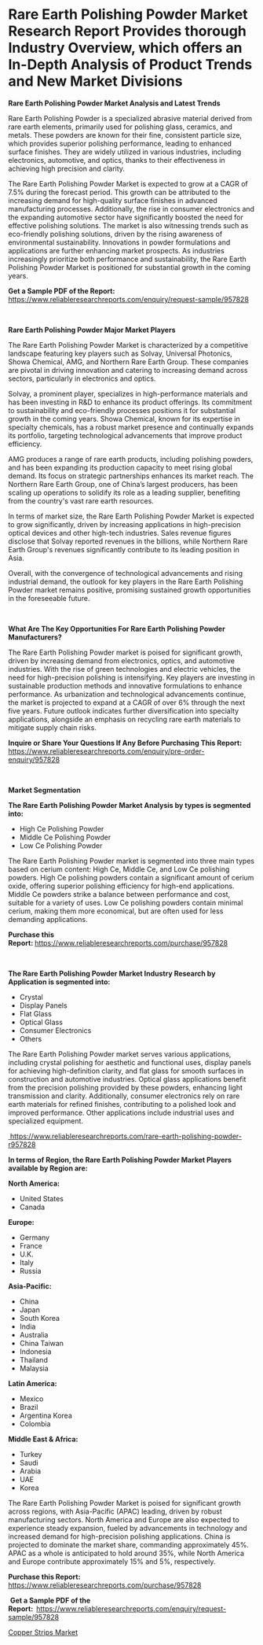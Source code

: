 <p><h1>Rare Earth Polishing Powder Market Research Report Provides thorough Industry Overview, which offers an In-Depth Analysis of Product Trends and New Market Divisions</h1></p><p><strong>Rare Earth Polishing Powder Market Analysis and Latest Trends</strong></p>
<p><p>Rare Earth Polishing Powder is a specialized abrasive material derived from rare earth elements, primarily used for polishing glass, ceramics, and metals. These powders are known for their fine, consistent particle size, which provides superior polishing performance, leading to enhanced surface finishes. They are widely utilized in various industries, including electronics, automotive, and optics, thanks to their effectiveness in achieving high precision and clarity.</p><p>The Rare Earth Polishing Powder Market is expected to grow at a CAGR of 7.5% during the forecast period. This growth can be attributed to the increasing demand for high-quality surface finishes in advanced manufacturing processes. Additionally, the rise in consumer electronics and the expanding automotive sector have significantly boosted the need for effective polishing solutions. The market is also witnessing trends such as eco-friendly polishing solutions, driven by the rising awareness of environmental sustainability. Innovations in powder formulations and applications are further enhancing market prospects. As industries increasingly prioritize both performance and sustainability, the Rare Earth Polishing Powder Market is positioned for substantial growth in the coming years.</p></p>
<p><strong>Get a Sample PDF of the Report:&nbsp;</strong> <a href="https://www.reliableresearchreports.com/enquiry/request-sample/957828?utm_campaign=3386&utm_medium=2&utm_source=Github&utm_content=ia&utm_term=02042025&utm_id=rare-earth-polishing-powder">https://www.reliableresearchreports.com/enquiry/request-sample/957828</a></p>
<p>&nbsp;</p>
<p><strong>Rare Earth Polishing Powder Major Market Players</strong></p>
<p><p>The Rare Earth Polishing Powder Market is characterized by a competitive landscape featuring key players such as Solvay, Universal Photonics, Showa Chemical, AMG, and Northern Rare Earth Group. These companies are pivotal in driving innovation and catering to increasing demand across sectors, particularly in electronics and optics.</p><p>Solvay, a prominent player, specializes in high-performance materials and has been investing in R&D to enhance its product offerings. Its commitment to sustainability and eco-friendly processes positions it for substantial growth in the coming years. Showa Chemical, known for its expertise in specialty chemicals, has a robust market presence and continually expands its portfolio, targeting technological advancements that improve product efficiency.</p><p>AMG produces a range of rare earth products, including polishing powders, and has been expanding its production capacity to meet rising global demand. Its focus on strategic partnerships enhances its market reach. The Northern Rare Earth Group, one of China’s largest producers, has been scaling up operations to solidify its role as a leading supplier, benefiting from the country's vast rare earth resources.</p><p>In terms of market size, the Rare Earth Polishing Powder Market is expected to grow significantly, driven by increasing applications in high-precision optical devices and other high-tech industries. Sales revenue figures disclose that Solvay reported revenues in the billions, while Northern Rare Earth Group's revenues significantly contribute to its leading position in Asia.</p><p>Overall, with the convergence of technological advancements and rising industrial demand, the outlook for key players in the Rare Earth Polishing Powder market remains positive, promising sustained growth opportunities in the foreseeable future.</p></p>
<p>&nbsp;</p>
<p><strong>What Are The Key Opportunities For Rare Earth Polishing Powder Manufacturers?</strong></p>
<p><p>The Rare Earth Polishing Powder market is poised for significant growth, driven by increasing demand from electronics, optics, and automotive industries. With the rise of green technologies and electric vehicles, the need for high-precision polishing is intensifying. Key players are investing in sustainable production methods and innovative formulations to enhance performance. As urbanization and technological advancements continue, the market is projected to expand at a CAGR of over 6% through the next five years. Future outlook indicates further diversification into specialty applications, alongside an emphasis on recycling rare earth materials to mitigate supply chain risks.</p></p>
<p><strong>Inquire or Share Your Questions If Any Before Purchasing This Report:</strong> <a href="https://www.reliableresearchreports.com/enquiry/pre-order-enquiry/957828?utm_campaign=3386&utm_medium=2&utm_source=Github&utm_content=ia&utm_term=02042025&utm_id=rare-earth-polishing-powder">https://www.reliableresearchreports.com/enquiry/pre-order-enquiry/957828</a></p>
<p>&nbsp;</p>
<p><strong>Market Segmentation</strong></p>
<p><strong>The Rare Earth Polishing Powder Market Analysis by types is segmented into:</strong></p>
<p><ul><li>High Ce Polishing Powder</li><li>Middle Ce Polishing Powder</li><li>Low Ce Polishing Powder</li></ul></p>
<p><p>The Rare Earth Polishing Powder market is segmented into three main types based on cerium content: High Ce, Middle Ce, and Low Ce polishing powders. High Ce polishing powders contain a significant amount of cerium oxide, offering superior polishing efficiency for high-end applications. Middle Ce powders strike a balance between performance and cost, suitable for a variety of uses. Low Ce polishing powders contain minimal cerium, making them more economical, but are often used for less demanding applications.</p></p>
<p><strong>Purchase this Report:&nbsp;</strong><a href="https://www.reliableresearchreports.com/purchase/957828?utm_campaign=3386&utm_medium=2&utm_source=Github&utm_content=ia&utm_term=02042025&utm_id=rare-earth-polishing-powder">https://www.reliableresearchreports.com/purchase/957828</a></p>
<p>&nbsp;</p>
<p><strong>The Rare Earth Polishing Powder Market Industry Research by Application is segmented into:</strong></p>
<p><ul><li>Crystal</li><li>Display Panels</li><li>Flat Glass</li><li>Optical Glass</li><li>Consumer Electronics</li><li>Others</li></ul></p>
<p><p>The Rare Earth Polishing Powder market serves various applications, including crystal polishing for aesthetic and functional uses, display panels for achieving high-definition clarity, and flat glass for smooth surfaces in construction and automotive industries. Optical glass applications benefit from the precision polishing provided by these powders, enhancing light transmission and clarity. Additionally, consumer electronics rely on rare earth materials for refined finishes, contributing to a polished look and improved performance. Other applications include industrial uses and specialized equipment.</p></p>
<p><a href="https://www.reliableresearchreports.com/rare-earth-polishing-powder-r957828?utm_campaign=3386&utm_medium=2&utm_source=Github&utm_content=ia&utm_term=02042025&utm_id=rare-earth-polishing-powder">&nbsp;https://www.reliableresearchreports.com/rare-earth-polishing-powder-r957828</a></p>
<p><strong>In terms of Region, the Rare Earth Polishing Powder Market Players available by Region are:</strong></p>
<p>
    <p> <strong> North America: </strong>
        <ul>
            <li>United States</li>
            <li>Canada</li>
        </ul>
        </p> 
    <p> <strong> Europe: </strong>
        <ul>
            <li>Germany</li>
            <li>France</li>
            <li>U.K.</li>
            <li>Italy</li>
            <li>Russia</li>
        </ul>
        </p> 
    <p> <strong> Asia-Pacific: </strong>
        <ul>
            <li>China</li>
            <li>Japan</li>
            <li>South Korea</li>
            <li>India</li>
            <li>Australia</li>
            <li>China Taiwan</li>
            <li>Indonesia</li>
            <li>Thailand</li>
            <li>Malaysia</li>
        </ul>
        </p> 
    <p> <strong> Latin America: </strong>
        <ul>
            <li>Mexico</li>
            <li>Brazil</li>
            <li>Argentina Korea</li>
            <li>Colombia</li>
        </ul>
        </p> 
    <p> <strong> Middle East & Africa: </strong>
        <ul>
            <li>Turkey</li>
            <li>Saudi</li>
            <li>Arabia</li>
            <li>UAE</li>
            <li>Korea</li>
        </ul>
    </p>
    </p>
<p><p>The Rare Earth Polishing Powder Market is poised for significant growth across regions, with Asia-Pacific (APAC) leading, driven by robust manufacturing sectors. North America and Europe are also expected to experience steady expansion, fueled by advancements in technology and increased demand for high-precision polishing applications. China is projected to dominate the market share, commanding approximately 45%. APAC as a whole is anticipated to hold around 35%, while North America and Europe contribute approximately 15% and 5%, respectively.</p></p>
<p><strong>Purchase this Report: </strong><a href="https://www.reliableresearchreports.com/purchase/957828?utm_campaign=3386&utm_medium=2&utm_source=Github&utm_content=ia&utm_term=02042025&utm_id=rare-earth-polishing-powder">https://www.reliableresearchreports.com/purchase/957828</a></p>
<p>&nbsp;<strong>Get a Sample PDF of the Report:&nbsp;&nbsp;</strong><a href="https://www.reliableresearchreports.com/enquiry/request-sample/957828?utm_campaign=3386&utm_medium=2&utm_source=Github&utm_content=ia&utm_term=02042025&utm_id=rare-earth-polishing-powder">https://www.reliableresearchreports.com/enquiry/request-sample/957828</a></p>
<p><strong></strong></p>
<p><p><a href="https://github.com/shafriusizi/Market-Research-Report-List-1/blob/main/copper-strips-market.md?utm_campaign=3386&utm_medium=2&utm_source=Github&utm_content=ia&utm_term=02042025&utm_id=rare-earth-polishing-powder">Copper Strips Market</a></p></p>
